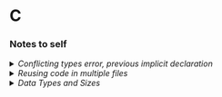 # C

### Notes to self
<details>
    <summary>
<i>Conflicting types error, previous implicit declaration</i>
    </summary>

```
error: conflicting types for "<function_name>"
error: previous implicit declaration of "<function_name>"
```
How to solve: Split the declaration from the definition

add function declaration to header file (`.h`) extension and include the file
```c
#include "headers.h"
```
</details>

<details>
    <summary>
<i>Reusing code in multiple files</i>
    </summary>

Example: having a script that encrypts <i>some</i> data

creating file `encrypt.h` that may have the following function declaration:
```c
void encrypt(char *message);
```

include `encrypt.h` in the program

Now, when compiling, we can pass more than file to compile:
```
gcc -Wall file.c encrpyt.c -o <output-path>
```
</details>

<details>
    <summary>
<i>Data Types and Sizes</i>
    </summary>
`char`      a single byte (8 bits - therefore up to 255)
`int`       16 bits if <b>short</b>, 32 if <b>long</b>
`float`     single-precision floating point
`double`    double-precision floating point
`unsigned`  may be applied to `char` or any integer and obey the laws of the arithmetic module <i>2^n</i>, n being the number of bits. Unsigned are always positive so their max would be 2x the max of their signed counterpart, i.e.:
```
unsigned char (8 bits) have values between 0 and 2^8 = 255 while signed char (8 bits) have values between -128 and 127
``` 

see `<limits.h>` for more details
</details>